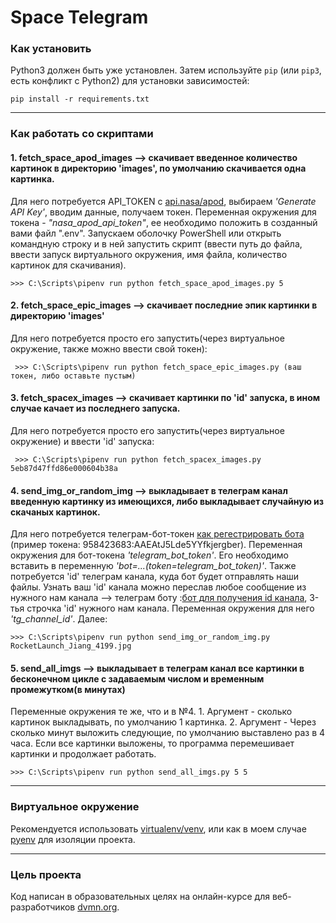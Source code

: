 # Space Telegram


### Как установить

Python3 должен быть уже установлен. 
Затем используйте `pip` (или `pip3`, есть конфликт с Python2) для установки зависимостей:
```
pip install -r requirements.txt
```
------------------------------
### Как работать со скриптами

#### 1. fetch_space_apod_images --> скачивает введенное количество картинок в директорию 'images', по умолчанию скачивается одна картинка.

Для него потребуется API_TOKEN c [api.nasa/apod](https://api.nasa.gov/#apod), выбираем  *'Generate API Key'*, вводим данные, получаем токен. 
Переменная окружения для токена - *"nasa_apod_api_token"*, ее необходимо положить в созданный вами файл ".env".
Запускаем оболочку PowerShell или открыть командную строку и в ней запустить скрипт (ввести путь до файла, ввести запуск виртуального окружения, имя файла,  количество картинок для скачивания).

    >>> C:\Scripts\pipenv run python fetch_space_apod_images.py 5 

#### 2. fetch_space_epic_images --> cкачивает последние эпик картинки в директорию 'images'

Для него потребуется просто его запустить(через виртуальное окружение, также можно ввести свой токен):

     >>> C:\Scripts\pipenv run python fetch_space_epic_images.py (ваш токен, либо оставьте пустым)
    
#### 3. fetch_spacex_images --> скачивает картинки по 'id' запуска, в ином случае качает из последнего запуска.

Для него потребуется просто его запустить(через виртуальное окружение) и ввести 'id' запуска:

     >>> C:\Scripts\pipenv run python fetch_spacex_images.py 5eb87d47ffd86e000604b38a
     
#### 4. send_img_or_random_img --> выкладывает в телеграм канал введенную картинку из имеющихся, либо выкладывает случайную из скачаных картинок.

Для него потребуется телеграм-бот-токен [как регестрировать бота](https://way23.ru/%D1%80%D0%B5%D0%B3%D0%B8%D1%81%D1%82%D1%80%D0%B0%D1%86%D0%B8%D1%8F-%D0%B1%D0%BE%D1%82%D0%B0-%D0%B2-telegram.html) (пример токена: 958423683:AAEAtJ5Lde5YYfkjergber). Переменная окружения для бот-токена *'telegram_bot_token'*.
Его необходимо вставить в переменную *'bot=...(token=telegram_bot_token)'*. Также потребуется 'id' телеграм канала, куда бот будет отправлять наши файлы. Узнать ваш 'id' канала можно переслав любое сообщение из нужного нам канала --> телеграм боту 
:[бот для получения id канала](https://t.me/getmyid_bot), 3-тья строчка 'id' нужного нам канала. Переменная окружения для него *'tg_channel_id'*. Далее:

    >>> C:\Scripts\pipenv run python send_img_or_random_img.py RocketLaunch_Jiang_4199.jpg

#### 5. send_all_imgs --> выкладывает в телеграм канал все картинки в бесконечном цикле с задаваемым числом и временным промежутком(в минутах)

Переменные окружения те же, что и в №4. 1. Аргумент - сколько картинок выкладывать, по умолчанию 1 картинка. 2. Аргумент - Через сколько минут выложить следующие, по умолчанию выставлено раз в 4 часа. 
Если все картинки выложены, то программа перемешивает картинки и продолжает работать.

    >>> C:\Scripts\pipenv run python send_all_imgs.py 5 5

-------------------------
### Виртуальное окружение

Рекомендуется использовать [virtualenv/venv](https://docs.python.org/3/library/venv.html?highlight=venv#module-venv), или как в моем случае [pyenv](https://docs.python-guide.org/dev/virtualenvs/) для изоляции проекта.

----------------
### Цель проекта
Код написан в образовательных целях на онлайн-курсе для веб-разработчиков [dvmn.org](https://dvmn.org/).
